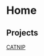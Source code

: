 # Home

## Projects

[CATNIP](https://github.com/JoshuaSBrown/JoshuaSBrown.github.io/blob/master/docs/CATNIP/catnip_home.md) 
